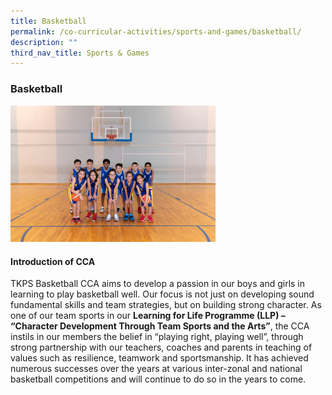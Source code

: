 ```yaml
---
title: Basketball
permalink: /co-curricular-activities/sports-and-games/basketball/
description: ""
third_nav_title: Sports & Games
---
```

### **Basketball**
<img src="/images/sports1.jpg" style="width:65%">

#### **Introduction of CCA**
TKPS Basketball CCA aims to develop a passion in our boys and girls in learning to play basketball well. Our focus is not just on developing sound fundamental skills and team strategies, but on building strong character. As one of our team sports in our **Learning for Life Programme (LLP) – “Character Development Through Team Sports and the Arts”**, the CCA instils in our members the belief in “playing right, playing well”, through strong partnership with our teachers, coaches and parents in teaching of values such as resilience, teamwork and sportsmanship. It has achieved numerous successes over the years at various inter-zonal and national basketball competitions and will continue to do so in the years to come.